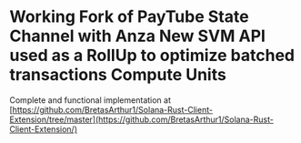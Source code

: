 # Working Fork of PayTube State Channel with Anza New SVM API used as a RollUp to optimize batched transactions Compute Units

Complete and functional implementation at [https://github.com/BretasArthur1/Solana-Rust-Client-Extension/tree/master](https://github.com/BretasArthur1/Solana-Rust-Client-Extension/)

